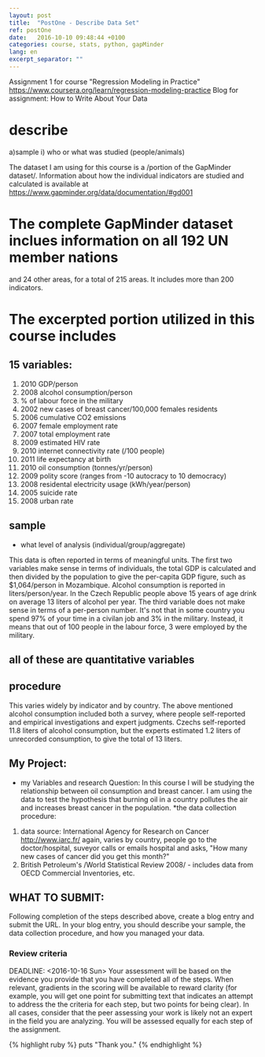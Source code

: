 ```yaml
---
layout: post
title:  "PostOne - Describe Data Set"
ref: postOne
date:   2016-10-10 09:48:44 +0100
categories: course, stats, python, gapMinder
lang: en
excerpt_separator: ""
---
```

Assignment 1 for course "Regression Modeling in Practice"
https://www.coursera.org/learn/regression-modeling-practice
Blog for assignment: How to Write About Your Data

# describe
 a)sample
   i) who or what was studied (people/animals)

 The dataset I am using for this course is a /portion of the GapMinder dataset/.
 Information about how the individual indicators are studied and calculated is available at
 https://www.gapminder.org/data/documentation/#gd001

# The complete GapMinder dataset inclues information on all 192 UN member nations
 and 24 other areas, for a total of 215 areas.
 It includes more than 200 indicators.

# The excerpted portion utilized in this course includes
 
## 15 variables:
 1. 2010 GDP/person
 2. 2008 alcohol consumption/person
 3. % of labour force in the military
 4. 2002 new cases of breast cancer/100,000 females residents
 5. 2006 cumulative CO2 emissions
 6. 2007 female employment rate
 7. 2007 total employment rate
 8. 2009 estimated HIV rate
 9. 2010 internet connectivity rate (/100 people)
 10. 2011 life expectancy at birth
 11. 2010 oil consumption (tonnes/yr/person)
 12. 2009 polity score (ranges from -10 autocracy to 10 democracy)
 13. 2008 residental electricity usage (kWh/year/person)
 14. 2005 suicide rate
 15. 2008 urban rate

## sample
  * what level of analysis  (individual/group/aggregate)
  
  This data is often reported in terms of meaningful units.
  The first two variables make sense in terms of individuals,
  the total GDP is calculated and then divided by the population
  to give the per-capita GDP figure, such as $1,064/person in Mozambique.
  Alcohol consumption is reported in liters/person/year. In the Czech
  Republic people above 15 years of age drink on average 13 liters of
  alcohol per year. The third variable does not make sense in terms
  of a per-person number. It's not that in some country you spend 97%
  of your time in a civilan job and 3% in the military. Instead, it
  means that out of 100 people in the labour force, 3 were employed by
  the military.

## all of these are quantitative variables

## procedure
  This varies widely by indicator and by country. The above mentioned
  alcohol consumption included both a survey, where people self-reported
  and empirical investigations and expert judgments. Czechs self-reported
  11.8 liters of alcohol consumption, but the experts estimated 1.2 liters
  of unrecorded consumption, to give the total of 13 liters.

## My Project:
  * my Variables and research Question:
    In this course I will be studying the relationship between oil consumption and breast cancer.
    I am using the data to test the hypothesis that burning oil in a country pollutes the air and
    increases breast cancer in the population.
  *the data collection procedure:
   1. data source: International Agency for Research on Cancer http://www.iarc.fr/
   again, varies by country, people go to the doctor/hospital, suveyor calls or emails hospital and asks, "How many new cases of
   cancer did you get this month?"
   2. British Petroleum's /World Statistical Review 2008/
    - includes data from OECD Commercial Inventories, etc.

## WHAT TO SUBMIT:

Following completion of the steps described above, create a blog entry and submit the URL. 
In your blog entry, you should describe your sample, the data collection procedure,
 and how you managed your data.
 
### Review criteria
DEADLINE: <2016-10-16 Sun>
Your assessment will be based on the evidence you provide that you have completed all of the steps.
 When relevant, gradients in the scoring will be available to reward clarity
 (for example, you will get one point for submitting text that indicates an attempt to 
address the the criteria for each step, but two points for being clear). 
In all cases, consider that the peer assessing your work is likely not an expert in the field
you are analyzing. You will be assessed equally for each step of the assignment. 


{% highlight ruby %}
puts "Thank you."
{% endhighlight %}
